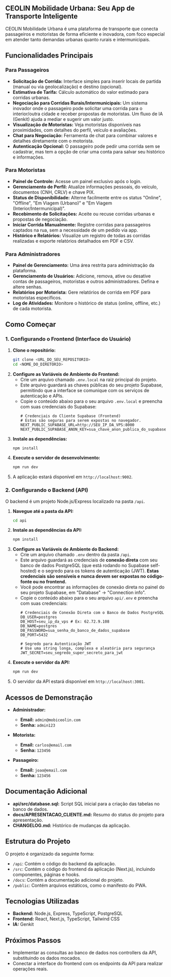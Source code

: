 ## CEOLIN Mobilidade Urbana: Seu App de Transporte Inteligente

CEOLIN Mobilidade Urbana é uma plataforma de transporte que conecta passageiros e motoristas de forma eficiente e inovadora, com foco especial em atender tanto demandas urbanas quanto rurais e intermunicipais.

## Funcionalidades Principais

### Para Passageiros
- **Solicitação de Corrida:** Interface simples para inserir locais de partida (manual ou via geolocalização) e destino (opcional).
- **Estimativa de Tarifa:** Cálculo automático do valor estimado para corridas urbanas.
- **Negociação para Corridas Rurais/Intermunicipais:** Um sistema inovador onde o passageiro pode solicitar uma corrida para o interior/outra cidade e receber propostas de motoristas. Um fluxo de IA (Genkit) ajuda a mediar e sugerir um valor justo.
- **Visualização de Motoristas:** Veja motoristas disponíveis nas proximidades, com detalhes do perfil, veículo e avaliações.
- **Chat para Negociação:** Ferramenta de chat para combinar valores e detalhes diretamente com o motorista.
- **Autenticação Opcional:** O passageiro pode pedir uma corrida sem se cadastrar, mas tem a opção de criar uma conta para salvar seu histórico e informações.

### Para Motoristas
- **Painel de Controle:** Acesse um painel exclusivo após o login.
- **Gerenciamento de Perfil:** Atualize informações pessoais, do veículo, documentos (CNH, CRLV) e chave PIX.
- **Status de Disponibilidade:** Alterne facilmente entre os status "Online", "Offline", "Em Viagem (Urbano)" e "Em Viagem (Interior/Intermunicipal)".
- **Recebimento de Solicitações:** Aceite ou recuse corridas urbanas e propostas de negociação.
- **Iniciar Corrida Manualmente:** Registre corridas para passageiros captados na rua, sem a necessidade de um pedido via app.
- **Histórico e Relatórios:** Visualize um registro de todas as corridas realizadas e exporte relatórios detalhados em PDF e CSV.

### Para Administradores
- **Painel de Gerenciamento:** Uma área restrita para administração da plataforma.
- **Gerenciamento de Usuários:** Adicione, remova, ative ou desative contas de passageiros, motoristas e outros administradores. Defina e altere senhas.
- **Relatórios por Motorista:** Gere relatórios de corrida em PDF para motoristas específicos.
- **Log de Atividades:** Monitore o histórico de status (online, offline, etc.) de cada motorista.

## Como Começar

### 1. Configurando o Frontend (Interface do Usuário)

1.  **Clone o repositório:**
    ```bash
    git clone <URL_DO_SEU_REPOSITORIO>
    cd <NOME_DO_DIRETORIO>
    ```
2.  **Configure as Variáveis de Ambiente do Frontend:**
    - Crie um arquivo chamado `.env.local` na raiz principal do projeto.
    - Este arquivo guardará as chaves públicas do seu projeto Supabase, permitindo que a interface se comunique com os serviços de autenticação e APIs.
    - Copie o conteúdo abaixo para o seu arquivo `.env.local` e preencha com suas credenciais do Supabase:
      ```env
      # Credenciais do Cliente Supabase (Frontend)
      # Estas são seguras para serem expostas no navegador.
      NEXT_PUBLIC_SUPABASE_URL=http://SEU_IP_DA_VPS:8000
      NEXT_PUBLIC_SUPABASE_ANON_KEY=sua_chave_anon_publica_do_supabase
      ```
3.  **Instale as dependências:**
    ```bash
    npm install
    ```
4.  **Execute o servidor de desenvolvimento:**
    ```bash
    npm run dev
    ```
5.  A aplicação estará disponível em `http://localhost:9002`.

### 2. Configurando o Backend (API)

O backend é um projeto Node.js/Express localizado na pasta `/api`.

1.  **Navegue até a pasta da API:**
    ```bash
    cd api
    ```
2.  **Instale as dependências da API:**
    ```bash
    npm install
    ```
3.  **Configure as Variáveis de Ambiente do Backend:**
    - Crie um arquivo chamado `.env` dentro da pasta `/api`.
    - Este arquivo guardará as credenciais de **conexão direta** com seu banco de dados PostgreSQL (que está rodando no Supabase self-hosted) e o segredo para os tokens de autenticação (JWT). **Estas credenciais são sensíveis e nunca devem ser expostas no código-fonte ou no frontend.**
    - Você pode encontrar as informações de conexão direta no painel do seu projeto Supabase, em "Database" -> "Connection info".
    - Copie o conteúdo abaixo para o seu arquivo `api/.env` e preencha com suas credenciais:
      ```env
      # Credenciais de Conexão Direta com o Banco de Dados PostgreSQL
      DB_USER=postgres
      DB_HOST=seu_ip_da_vps # Ex: 62.72.9.108
      DB_NAME=postgres
      DB_PASSWORD=sua_senha_do_banco_de_dados_supabase
      DB_PORT=5432

      # Segredo para Autenticação JWT
      # Use uma string longa, complexa e aleatória para segurança
      JWT_SECRET=seu_segredo_super_secreto_para_jwt
      ```
4.  **Execute o servidor da API:**
    ```bash
    npm run dev
    ```
5.  O servidor da API estará disponível em `http://localhost:3001`.

## Acessos de Demonstração

- **Administrador:**
  - **Email:** `admin@mobiceolin.com`
  - **Senha:** `admin123`

- **Motorista:**
  - **Email:** `carlos@email.com`
  - **Senha:** `123456`

- **Passageiro:**
  - **Email:** `joao@email.com`
  - **Senha:** `123456`

## Documentação Adicional

- **api/src/database.sql:** Script SQL inicial para a criação das tabelas no banco de dados.
- **docs/APRESENTACAO_CLIENTE.md:** Resumo do status do projeto para apresentação.
- **CHANGELOG.md:** Histórico de mudanças da aplicação.

## Estrutura do Projeto

O projeto é organizado da seguinte forma:

- `/api`: Contém o código do backend da aplicação.
- `/src`: Contém o código do frontend da aplicação (Next.js), incluindo componentes, páginas e hooks.
- `/docs`: Contém a documentação adicional do projeto.
- `/public`: Contém arquivos estáticos, como o manifesto do PWA.

## Tecnologias Utilizadas

- **Backend:** Node.js, Express, TypeScript, PostgreSQL
- **Frontend:** React, Next.js, TypeScript, Tailwind CSS
- **IA:** Genkit

## Próximos Passos

- Implementar as consultas ao banco de dados nos controllers da API, substituindo os dados mocados.
- Conectar a interface do frontend com os endpoints da API para realizar operações reais.